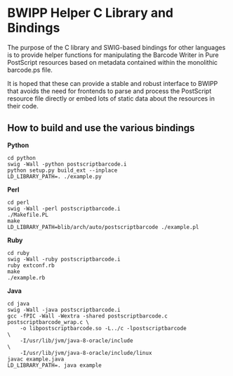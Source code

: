 BWIPP Helper C Library and Bindings
===================================

The purpose of the C library and SWIG-based bindings for other languages is to
provide helper functions for manipulating the Barcode Writer in Pure PostScript
resources based on metadata contained within the monolithic barcode.ps file.

It is hoped that these can provide a stable and robust interface to BWIPP that
avoids the need for frontends to parse and process the PostScript resource file
directly or embed lots of static data about the resources in their code.


How to build and use the various bindings
-----------------------------------------

**Python**

```
cd python
swig -Wall -python postscriptbarcode.i
python setup.py build_ext --inplace
LD_LIBRARY_PATH=. ./example.py
```

**Perl**

```
cd perl
swig -Wall -perl postscriptbarcode.i
./Makefile.PL
make
LD_LIBRARY_PATH=blib/arch/auto/postscriptbarcode ./example.pl
```


**Ruby**

```
cd ruby
swig -Wall -ruby postscriptbarcode.i
ruby extconf.rb
make
./example.rb
```


**Java**

```
cd java
swig -Wall -java postscriptbarcode.i
gcc -fPIC -Wall -Wextra -shared postscriptbarcode.c postscriptbarcode_wrap.c \
    -o libpostscriptbarcode.so -L../c -lpostscriptbarcode                    \
    -I/usr/lib/jvm/java-8-oracle/include                                     \
    -I/usr/lib/jvm/java-8-oracle/include/linux
javac example.java
LD_LIBRARY_PATH=. java example
```
